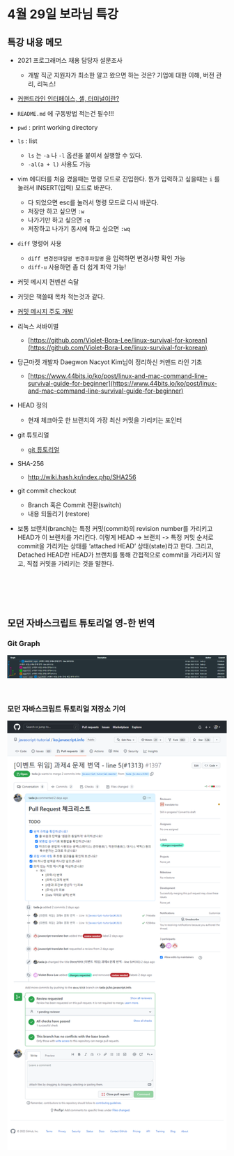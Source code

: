 # 4월 29일 보라님 특강

## 특강 내용 메모

- 2021 프로그래머스 채용 담당자 설문조사
    - 개발 직군 지원자가 최소한 알고 왔으면 하는 것은?
    기업에 대한 이해, 버전 관리,  리눅스!

- [커맨드라인 인터페이스, 셸, 터미널이란?](https://www.44bits.io/ko/keyword/command-line-interface-cli-shell-and-terminal)

- `README.md` 에 구동방법 적는건 필수!!!

- `pwd` : print working directory

- `ls` : list
    - `ls` 는 `-a` 나 `-l` 옵션을 붙여서 실행할 수 있다.
    - `-al(a + l)` 사용도 가능

- vim 에디터를 처음 켰을때는  명령 모드로 진입한다. 뭔가 입력하고 싶을때는 `i` 를 눌러서 INSERT(입력) 모드로 바꾼다.
    - 다 되었으면 esc를 눌러서 명령 모드로 다시 바꾼다.
    - 저장만 하고 싶으면 `:w`
    - 나가기만 하고 싶으면 `:q`
    - 저장하고 나가기 동시에 하고 싶으면 `:wq`

- `diff` 명령어 사용
    - `diff 변경전파일명 변경후파일명` 을 입력하면 변경사항 확인 가능
    - `diff-u` 사용하면 좀 더 쉽게 파악 가능!

- 커밋 메시지 컨벤션 숙달

- 커밋은 책쓸때 목차 적는것과 같다.

- [커밋 메시지 주도 개발](https://gyuwon.github.io/blog/2021/04/04/commit-message-driven-development.html)

- 리눅스 서바이벌
  -  [https://github.com/Violet-Bora-Lee/linux-survival-for-korean](https://github.com/Violet-Bora-Lee/linux-survival-for-korean)

- 당근마켓 개발자 Daegwon Nacyot Kim님이 정리하신 커맨드 라인 기초
    - [https://www.44bits.io/ko/post/linux-and-mac-command-line-survival-guide-for-beginner](https://www.44bits.io/ko/post/linux-and-mac-command-line-survival-guide-for-beginner)

- HEAD 정의
    - 현재 체크아웃 한 브랜치의 가장 최신 커밋을 가리키는 포인터

- git 튜토리얼
  - [git 튜토리얼](https://violet-bora-lee.github.io/git-tutorial/#revert)

- SHA-256
  - http://wiki.hash.kr/index.php/SHA256

- git commit checkout
    - Branch 혹은 Commit 전환(switch)
    - 내용 되돌리기 (restore)

- 보통 브랜치(branch)는 특정 커밋(commit)의 revision number를 가리키고 HEAD가 이 브랜치를 가리킨다. 이렇게 HEAD -> 브랜치 -> 특정 커밋 순서로 commit을 가리키는 상태를 ‘attached HEAD’ 상태(state)라고 한다. 그리고, Detached HEAD란 HEAD가 브랜치를 통해 간접적으로 commit을 가리키지 않고, 직접 커밋을 가리키는 것을 말한다.

<br><br><br><br>

## 모던 자바스크립트 튜토리얼 영-한 번역

### Git Graph
![오픈소스 기여 깃 그래프 사진](./%EC%98%A4%ED%94%88%EC%86%8C%EC%8A%A4_Git_Graph.png)

<br>

### 모던 자바스크립트 튜토리얼 저장소 기여
![오픈소스 기여 깃허브 사진](./%EC%98%A4%ED%94%88%EC%86%8C%EC%8A%A4_%EA%B8%B0%EC%97%AC.png)